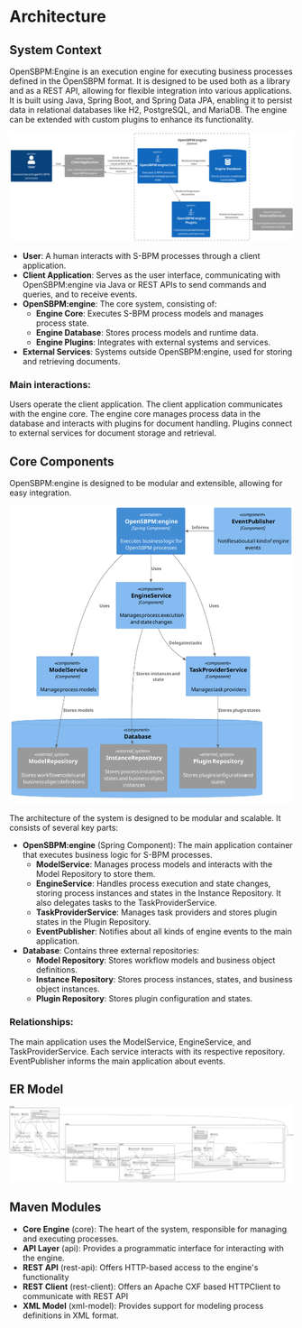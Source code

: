 # Architecture

## System Context 

OpenSBPM:Engine is an execution engine for executing business processes 
defined in the OpenSBPM format. It is designed to be used both as a library
and as a REST API, allowing for flexible integration into various applications.
It is built using Java, Spring Boot, and Spring Data JPA, enabling it to persist 
data in relational databases like H2, PostgreSQL, and MariaDB. The engine can be 
extended with custom plugins to enhance its functionality.

![System Context Diagram](images/system-context.svg)

- **User**: A human interacts with S-BPM processes through a client application.
- **Client Application**: Serves as the user interface, communicating with OpenSBPM:engine 
    via Java or REST APIs to send commands and queries, and to receive events. 
- **OpenSBPM:engine**: The core system, consisting of:
  - **Engine Core**: Executes S-BPM process models and manages process state.
  - **Engine Database**: Stores process models and runtime data.
  - **Engine Plugins**: Integrates with external systems and services.
- **External Services**: Systems outside OpenSBPM:engine, used for storing and retrieving documents.

### Main interactions:  
Users operate the client application. The client application communicates with 
the engine core. The engine core manages process data in the database and interacts 
with plugins for document handling. Plugins connect to external services for document 
storage and retrieval. 


## Core Components 
OpenSBPM:engine is designed to be modular and extensible, allowing for easy integration.

![Core Components](images/core-components.svg)

The architecture of the system is designed to be modular and scalable. It consists
of several key parts:  
- **OpenSBPM:engine** (Spring Component): The main application container that executes business logic for S-BPM processes.
  - **ModelService**: Manages process models and interacts with the Model Repository to store them.
  - **EngineService**: Handles process execution and state changes, storing process instances and states in the Instance Repository. It also delegates tasks to the TaskProviderService.
  - **TaskProviderService**: Manages task providers and stores plugin states in the Plugin Repository.
  - **EventPublisher**: Notifies about all kinds of engine events to the main application.
- **Database**: Contains three external repositories:
  - **Model Repository**: Stores workflow models and business object definitions.
  - **Instance Repository**: Stores process instances, states, and business object instances.
  - **Plugin Repository**: Stores plugin configuration and states.
### Relationships:  
The main application uses the ModelService, EngineService, and TaskProviderService. 
Each service interacts with its respective repository. EventPublisher informs the 
main application about events.

## ER Model
![ER Model](images/er-model.svg)


## Maven Modules
- **Core Engine** (core): The heart of the system, responsible for managing and executing processes.
- **API Layer** (api): Provides a programmatic interface for interacting with the engine.
- **REST API** (rest-api): Offers HTTP-based access to the engine's functionality
- **REST Client** (rest-client): Offers an Apache CXF based HTTPClient to communicate with REST API
- **XML Model** (xml-model): Provides support for modeling process definitions in XML format.
